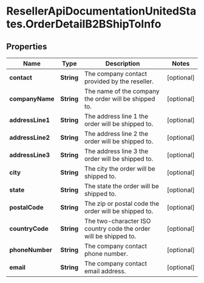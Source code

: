 # ResellerApiDocumentationUnitedStates.OrderDetailB2BShipToInfo

## Properties

Name | Type | Description | Notes
------------ | ------------- | ------------- | -------------
**contact** | **String** | The company contact provided by the reseller. | [optional] 
**companyName** | **String** | The name of the company the order will be shipped to. | [optional] 
**addressLine1** | **String** | The address line 1 the order will be shipped to. | [optional] 
**addressLine2** | **String** | The address line 2 the order will be shipped to. | [optional] 
**addressLine3** | **String** | The address line 3 the order will be shipped to. | [optional] 
**city** | **String** | The city the order will be shipped to. | [optional] 
**state** | **String** | The state the order will be shipped to. | [optional] 
**postalCode** | **String** | The zip or postal code the order will be shipped to. | [optional] 
**countryCode** | **String** | The two-character ISO country code the order will be shipped to. | [optional] 
**phoneNumber** | **String** | The company contact phone number. | [optional] 
**email** | **String** | The company contact email address. | [optional] 


